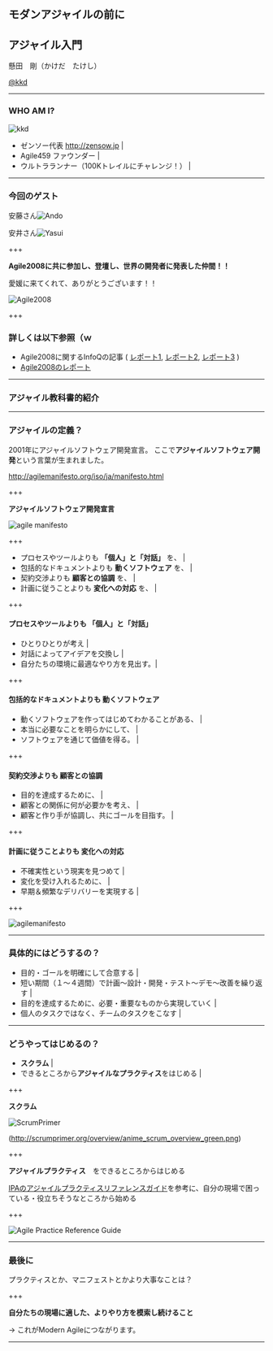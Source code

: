 ## モダンアジャイルの前に
## アジャイル入門

懸田　剛（かけだ　たけし）

[@kkd](https://twitter.com/kkd)

---
### WHO AM I?

![kkd](https://cdn-images-1.medium.com/fit/c/120/120/1*oITgiKFXKPhYzpALU3Z-rw.png)

- ゼンソー代表 http://zensow.jp |
- Agile459 ファウンダー |
- ウルトラランナー（100Kトレイルにチャレンジ！） |

---
### 今回のゲスト

安藤さん![Ando](https://c.s-microsoft.com/ja-jp/CMSImages/img_do01_01.png?version=33c7a70c-01ad-61ed-2d42-a1a0816b266b)

安井さん![Yasui](http://xpjug.com/wp-content/uploads/2015/09/yattom8.png)

+++

**Agile2008に共に参加し、登壇し、世界の開発者に発表した仲間！！**

愛媛に来てくれて、ありがとうございます！！

![Agile2008](https://u214375.dl.dropboxusercontent.com/u/214375/images/agile2008_photo.png)

+++

### 詳しくは以下参照（ｗ ###

- Agile2008に関するInfoQの記事 ( [レポート1](https://www.infoq.com/jp/articles/agile2008_teamgoyattom_1), [レポート2](
https://www.infoq.com/jp/articles/agile2008_teamgoyattom_2), [レポート3](https://www.infoq.com/jp/articles/agile2008_teamgoyattom_3) )
- [Agile2008のレポート](https://www.slideshare.net/kkd/xp2008-agile20082-presentation)

---

### アジャイル教科書的紹介

---

### アジャイルの定義？

2001年にアジャイルソフトウェア開発宣言。
ここで**アジャイルソフトウェア開発**という言葉が生まれました。

 http://agilemanifesto.org/iso/ja/manifesto.html

+++

**アジャイルソフトウェア開発宣言**

![agile manifesto](https://image.slidesharecdn.com/briefhistoryofagilemovement-160227022652/95/5-8-638.jpg?cb=1456548455)

+++

- プロセスやツールよりも **「個人」と「対話」** を、 |
- 包括的なドキュメントよりも **動くソフトウェア** を、 |
- 契約交渉よりも **顧客との協調** を、 |
- 計画に従うことよりも **変化への対応** を、 |

+++

#### プロセスやツールよりも **「個人」と「対話」**

- ひとりひとりが考え |
- 対話によってアイデアを交換し |
- 自分たちの環境に最適なやり方を見出す。|

+++

#### 包括的なドキュメントよりも **動くソフトウェア**

- 動くソフトウェアを作ってはじめてわかることがある、 |
- 本当に必要なことを明らかにして、 |
- ソフトウェアを通じて価値を得る。 |

+++

#### 契約交渉よりも **顧客との協調**

- 目的を達成するために、 |
- 顧客との関係に何が必要かを考え、 |
- 顧客と作り手が協調し、共にゴールを目指す。 |

+++

#### 計画に従うことよりも **変化への対応**

- 不確実性という現実を見つめて |
- 変化を受け入れるために、 |
- 早期＆頻繁なデリバリーを実現する |

+++

![agilemanifesto](https://u214375.dl.dropboxusercontent.com/u/214375/images/agilemanifesto_bigpicture.png)

---

### 具体的にはどうするの？

- 目的・ゴールを明確にして合意する |
- 短い期間（１〜４週間）で計画〜設計・開発・テスト〜デモ〜改善を繰り返す |
- 目的を達成するために、必要・重要なものから実現していく |
- 個人のタスクではなく、チームのタスクをこなす |

---

### どうやってはじめるの？

* **スクラム** |
* できるところから**アジャイルなプラクティス**をはじめる |

+++

**スクラム**

![ScrumPrimer](http://scrumprimer.org/overview/anime_scrum_overview_green.png)

(http://scrumprimer.org/overview/anime_scrum_overview_green.png)

+++

**アジャイルプラクティス**　をできるところからはじめる

[IPAのアジャイルプラクティスリファレンスガイド](http://www.ipa.go.jp/sec/softwareengineering/reports/20130319.html)を参考に、自分の現場で困っている・役立ちそうなところから始める

+++

![Agile Practice Reference Guide](https://u214375.dl.dropboxusercontent.com/u/214375/images/agilepractice.png)

---

### 最後に

プラクティスとか、マニフェストとかより大事なことは？

+++

**自分たちの現場に適した、よりやり方を模索し続けること**

→ これがModern Agileにつながります。

---
